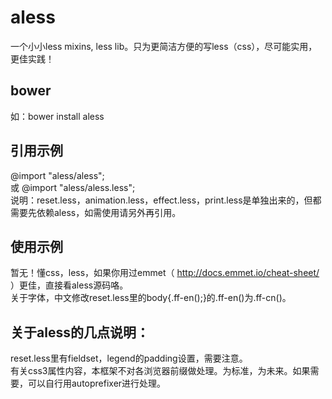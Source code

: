 # aless
一个小小less mixins, less lib。只为更简洁方便的写less（css），尽可能实用，更佳实践！   

## bower
如：bower install aless   

## 引用示例
@import "aless/aless";  
或 @import "aless/aless.less";  
说明：reset.less，animation.less，effect.less，print.less是单独出来的，但都需要先依赖aless，如需使用请另外再引用。   

## 使用示例
暂无！懂css，less，如果你用过emmet（ http://docs.emmet.io/cheat-sheet/ ）更佳，直接看aless源码咯。  
关于字体，中文修改reset.less里的body{.ff-en();}的.ff-en()为.ff-cn()。   

## 关于aless的几点说明：
reset.less里有fieldset，legend的padding设置，需要注意。  
有关css3属性内容，本框架不对各浏览器前缀做处理。为标准，为未来。如果需要，可以自行用autoprefixer进行处理。   
